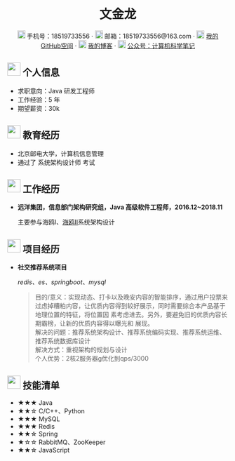  <center>
     <h1>文金龙</h1>
     <div>
         <span>
             <img src="assets/phone-solid.svg" width="18px">
             手机号：18519733556
         </span>
         ·
         <span>
             <img src="assets/envelope-solid.svg" width="18px">
             邮箱：18519733556@163.com
         </span>
         ·
         <span>
             <img src="assets/github-brands.svg" width="18px">
             <a href="https://github.com/wenjinlonggithub">我的GitHub空间</a>
         </span>
         ·
         <span>
             <img src="assets/rss-solid.svg" width="18px">
             <a href="https://wenjinlonggithub.github.io/CS-Notes">我的博客</a>
         </span>
          ·
         <span>
             <img src="assets/rss-solid.svg" width="18px">
             <a href="#">公众号：计算机科学笔记</a>
         </span>
     </div>
 </center>

 ## <img src="assets/info-circle-solid.svg" width="30px"> 个人信息 

 - 求职意向：Java 研发工程师
 - 工作经验：5 年 
 - 期望薪资：30k

## <img src="assets/graduation-cap-solid.svg" width="30px"> 教育经历

- 北京邮电大学，计算机信息管理
- 通过了 系统架构设计师 考试

## <img src="assets/briefcase-solid.svg" width="30px"> 工作经历

- **远洋集团，信息部门架构研究组，Java 高级软件工程师，2016.12~2018.11**

   主要参与海鸥I、<a href="https://www.sohu.com/a/210490133_99924614">海鸥II</a>系统架构设计 

## <img src="assets/project-diagram-solid.svg" width="30px"> 项目经历

- **社交推荐系统项目**

  *redis、es、springboot、mysql*

  >目的/意义：实现动态、打卡以及晚安内容的智能排序，通过用户投票来过虑掉糟粕内容，让优质内容得到较好展示，同时需要综合本产品基于地理位置的特征，将位置因 素考虑进去。另外，要避免旧的优质内容长期霸榜，让新的优质内容得以曝光和 展现。<br>
  >解决的问题：推荐系统架构设计、推荐系统编码实现、推荐系统运维、推荐系统数据库设计<br>
  >解决方式：重视架构的规划与设计<br>
  >个人优势：2核2服务器g优化到qps/3000

## <img src="assets/tools-solid.svg" width="30px"> 技能清单

- ★★★ Java
- ★★☆ C/C++、Python
- ★★★ MySQL
- ★★★ Redis
- ★★☆ Spring
- ★☆☆ RabbitMQ、ZooKeeper
- ★★☆ JavaScript